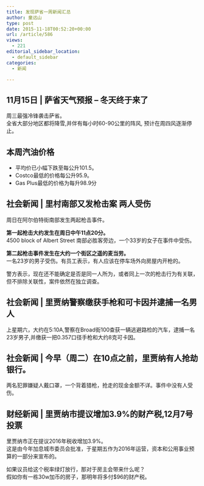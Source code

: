 ```yaml
---
title: 发现萨省一周新闻汇总
author: 童远山
type: post
date: 2015-11-18T00:52:20+00:00
url: /article/586
views:
  - 221
editorial_sidebar_location:
  - default_sidebar
categories:
  - 新闻

---
```

## 11月15日 | 萨省天气预报 &#8211; 冬天终于来了

周三最强冷锋袭击萨省。  
全省大部分地区都将降雪,并伴有每小时60-90公里的阵风, 预计在周四风逐渐停止。

## 本周汽油价格

  * 平均价已小幅下跌至每公升101.5。
  * Costco最低的价格每公升95.9。
  * Gas Plus最低的价格为每升98.9分

## 社会新闻 | 里村南部又发枪击案 两人受伤

周日在阿尔伯特街南部发生两起枪击事件。

**第一起枪击大约发生在周日中午11点20分。**  
4500 block of Albert Street 南部必胜客旁边，一个33岁的女子在事件中受伤。

**第二起枪击事件发生在大约一个街区之遥的麦当劳。**  
一名23岁的男子受伤。有员工表示，有人应该在停车场外向房屋内开枪的。

警方表示，现在还不能确定是否是同一人所为，或者同上一次的枪击行为有关联，但不排除关联性，案件依然在独立调查。

## 社会新闻 | 里贾纳警察缴获手枪和可卡因并逮捕一名男人

上星期六，大约在5:10A,警察在Broad街100查获一辆逃避路检的汽车，逮捕一名23岁男子,并缴获一把0.357口径手枪和大约8克可卡因。

## 社会新闻 | 今早（周二）在10点之前，里贾纳有人抢劫银行。

两名犯罪嫌疑人戴口罩，一个背着猎枪，抢走的现金金额不详。事件中没有人受伤。

## 财经新闻 | 里贾纳市提议增加3.9%的财产税,12月7号投票

里贾纳市正在提议2016年税收增加3.9%。  
这是由今年加息城市委员会批准，于星期五作为2016年运营，资本和公用事业预算的一部分来宣布的。

如果议员给这个税率绿灯放行，那对于房主会带来什么呢？  
假如你有一栋30w加币的房子，那明年将多付$96的财产税。